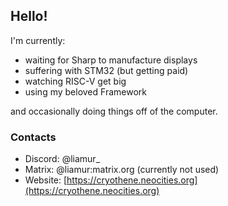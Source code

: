 ## Hello!

I'm currently:
- waiting for Sharp to manufacture displays
- suffering with STM32 (but getting paid)
- watching RISC-V get big
- using my beloved Framework

and occasionally doing things off of the computer.

### Contacts
- Discord: @liamur_
- Matrix: @liamur:matrix.org (currently not used)
- Website: [https://cryothene.neocities.org](https://cryothene.neocities.org)

